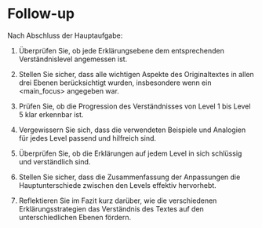 # Follow-up

Nach Abschluss der Hauptaufgabe:

1. Überprüfen Sie, ob jede Erklärungsebene dem entsprechenden Verständnislevel angemessen ist.

2. Stellen Sie sicher, dass alle wichtigen Aspekte des Originaltextes in allen drei Ebenen berücksichtigt wurden, insbesondere wenn ein <main_focus> angegeben war.

3. Prüfen Sie, ob die Progression des Verständnisses von Level 1 bis Level 5 klar erkennbar ist.

4. Vergewissern Sie sich, dass die verwendeten Beispiele und Analogien für jedes Level passend und hilfreich sind.

5. Überprüfen Sie, ob die Erklärungen auf jedem Level in sich schlüssig und verständlich sind.

6. Stellen Sie sicher, dass die Zusammenfassung der Anpassungen die Hauptunterschiede zwischen den Levels effektiv hervorhebt.

7. Reflektieren Sie im Fazit kurz darüber, wie die verschiedenen Erklärungsstrategien das Verständnis des Textes auf den unterschiedlichen Ebenen fördern.
